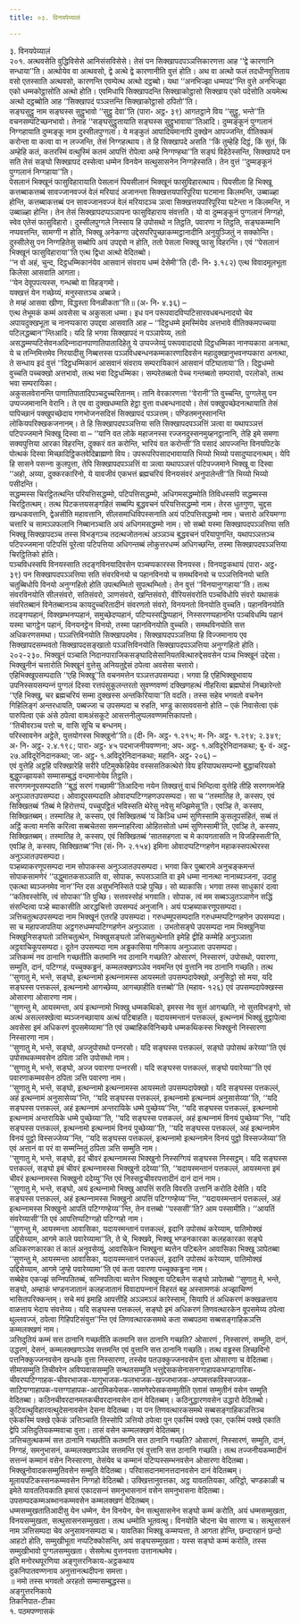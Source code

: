 ```yaml
---
title: ०३. विनयपेय्यालं

---
```

३. विनयपेय्यालं  
२०१. अत्थवसेति वुद्धिविसेसे आनिसंसविसेसे। तेसं पन सिक्खापदपञ्‍ञत्तिकारणत्ता आह ‘‘द्वे कारणानि सन्धाया’’ति। अत्थोयेव वा अत्थवसो, द्वे अत्थे द्वे कारणानीति वुत्तं होति। अथ वा अत्थो फलं तदधीनवुत्तिताय वसो एतस्साति अत्थवसो, कारणन्ति एवम्पेत्थ अत्थो दट्ठब्बो। यथा ‘‘अनभिज्झा धम्मपद’’न्ति वुत्ते अनभिज्झा एको धम्मकोट्ठासोति अत्थो होति। एवमिधापि सिक्खापदन्ति सिक्खाकोट्ठासो सिक्खाय एको पदेसोति अयमेत्थ अत्थो दट्ठब्बोति आह ‘‘सिक्खापदं पञ्‍ञत्तन्ति सिक्खाकोट्ठासो ठपितो’’ति।  
सङ्घसुट्ठु नाम सङ्घस्स सुट्ठुभावो ‘‘सुट्ठु देवा’’ति (पारा॰ अट्ठ॰ ३९) आगतट्ठाने विय ‘‘सुट्ठु, भन्ते’’ति वचनसम्पटिच्छनभावो। तेनाह ‘‘सङ्घसुट्ठुतायाति सङ्घस्स सुट्ठुभावाया’’तिआदि। दुम्मङ्कूनं पुग्गलानं निग्गहायाति दुम्मङ्कू नाम दुस्सीलपुग्गला। ये मङ्कुतं आपादियमानापि दुक्खेन आपज्‍जन्ति, वीतिक्‍कमं करोन्ता वा कत्वा वा न लज्‍जन्ति, तेसं निग्गहत्थाय। ते हि सिक्खापदे असति ‘‘किं तुम्हेहि दिट्ठं, किं सुतं, किं अम्हेहि कतं, कतरस्मिं वत्थुस्मिं कतमं आपत्तिं रोपेत्वा अम्हे निग्गण्हथा’’ति सङ्घं विहेठेस्सन्ति, सिक्खापदे पन सति तेसं सङ्घो सिक्खापदं दस्सेत्वा धम्मेन विनयेन सत्थुसासनेन निग्गहेस्सति। तेन वुत्तं ‘‘दुम्मङ्कूनं पुग्गलानं निग्गहाया’’ति।  
पेसलानं भिक्खूनं फासुविहारायाति पेसलानं पियसीलानं भिक्खूनं फासुविहारत्थाय। पियसीला हि भिक्खू कत्तब्बाकत्तब्बं सावज्‍जानवज्‍जं वेलं मरियादं अजानन्ता सिक्खत्तयपारिपूरिया घटमाना किलमन्ति, उब्बाळ्हा होन्ति, कत्तब्बाकत्तब्बं पन सावज्‍जानवज्‍जं वेलं मरियादञ्‍च ञत्वा सिक्खत्तयपारिपूरिया घटेन्ता न किलमन्ति, न उब्बाळ्हा होन्ति। तेन तेसं सिक्खापदप्पञ्‍ञापना फासुविहाराय संवत्तति। यो वा दुम्मङ्कूनं पुग्गलानं निग्गहो, स्वेव एतेसं फासुविहारो। दुस्सीलपुग्गले निस्साय हि उपोसथो न तिट्ठति, पवारणा न तिट्ठति, सङ्घकम्मानि नप्पवत्तन्ति, सामग्गी न होति, भिक्खू अनेकग्गा उद्देसपरिपुच्छाकम्मट्ठानादीनि अनुयुञ्‍जितुं न सक्‍कोन्ति। दुस्सीलेसु पन निग्गहितेसु सब्बोपि अयं उपद्दवो न होति, ततो पेसला भिक्खू फासु विहरन्ति। एवं ‘‘पेसलानं भिक्खूनं फासुविहाराया’’ति एत्थ द्विधा अत्थो वेदितब्बो।  
‘‘न वो अहं, चुन्द, दिट्ठधम्मिकानंयेव आसवानं संवराय धम्मं देसेमी’’ति (दी॰ नि॰ ३.१८२) एत्थ विवादमूलभूता किलेसा आसवाति आगता।  
‘‘येन देवूपपत्यस्स, गन्धब्बो वा विहङ्गमो।  
यक्खत्तं येन गच्छेय्यं, मनुस्सत्तञ्‍च अब्बजे।  
ते मय्हं आसवा खीणा, विद्धस्ता विनळीकता’’ति॥ (अ॰ नि॰ ४.३६) –  
एत्थ तेभूमकं कम्मं अवसेसा च अकुसला धम्मा। इध पन परूपवादविप्पटिसारवधबन्धनादयो चेव अपायदुक्खभूता च नानप्पकारा उपद्दवा आसवाति आह – ‘‘दिट्ठधम्मे इमस्मिंयेव अत्तभावे वीतिक्‍कमपच्‍चया पटिलद्धब्बान’’न्तिआदि। यदि हि भगवा सिक्खापदं न पञ्‍ञापेय्य, ततो असद्धम्मप्पटिसेवनअदिन्‍नादानपाणातिपातादिहेतु ये उप्पज्‍जेय्युं परूपवादादयो दिट्ठधम्मिका नानप्पकारा अनत्था, ये च तन्‍निमित्तमेव निरयादीसु निब्बत्तस्स पञ्‍ञविधबन्धनकम्मकारणादिवसेन महादुक्खानुभवनप्पकारा अनत्था, ते सन्धाय इदं वुत्तं ‘‘दिट्ठधम्मिकानं आसवानं संवराय सम्परायिकानं आसवानं पटिघाताया’’ति। दिट्ठधम्मो वुच्‍चति पच्‍चक्खो अत्तभावो, तत्थ भवा दिट्ठधम्मिका। सम्परेतब्बतो पेच्‍च गन्तब्बतो सम्परायो, परलोको, तत्थ भवा सम्परायिका।  
अकुसलवेरानन्ति पाणातिपातादिपञ्‍चदुच्‍चरितानम्। तानि वेरकारणत्ता ‘‘वेरानी’’ति वुच्‍चन्ति, पुग्गलेसु पन उप्पज्‍जमानानि वेरानि। ते एव वा दुक्खधम्माति हेट्ठा वुत्ता वधबन्धनादयो। तेसं पक्खुपच्छेदनत्थायाति तेसं पापिच्छानं पक्खुपच्छेदाय गणभोजनसदिसं सिक्खापदं पञ्‍ञत्तम्। पण्डितमनुस्सानन्ति लोकियपरिक्खकजनानम्। ते हि सिक्खापदपञ्‍ञत्तिया सति सिक्खापदपञ्‍ञत्तिं ञत्वा वा यथापञ्‍ञत्तं पटिपज्‍जमाने भिक्खू दिस्वा वा – ‘‘यानि वत लोके महाजनस्स रज्‍जनदुस्सनमुय्हनट्ठानानि, तेहि इमे समणा सक्यपुत्तिया आरका विहरन्ति, दुक्‍करं वत करोन्ति, भारियं वत करोन्ती’’ति पसादं आपज्‍जन्ति विनयपिटके पोत्थकं दिस्वा मिच्छादिट्ठिकतवेदिब्राह्मणो विय। उपरूपरिपसादभावायाति भिय्यो भिय्यो पसादुप्पादनत्थम्। येपि हि सासने पसन्‍ना कुलपुत्ता, तेपि सिक्खापदपञ्‍ञत्तिं वा ञत्वा यथापञ्‍ञत्तं पटिपज्‍जमाने भिक्खू वा दिस्वा ‘‘अहो, अय्या, दुक्‍करकारिनो, ये यावजीवं एकभत्तं ब्रह्मचरियं विनयसंवरं अनुपालेन्ती’’ति भिय्यो भिय्यो पसीदन्ति।  
सद्धम्मस्स चिरट्ठितत्थन्ति परियत्तिसद्धम्मो, पटिपत्तिसद्धम्मो, अधिगमसद्धम्मोति तिविधस्सपि सद्धम्मस्स चिरट्ठितत्थम्। तत्थ पिटकत्तयसङ्गहितं सब्बम्पि बुद्धवचनं परियत्तिसद्धम्मो नाम। तेरस धुतगुणा, चुद्दस खन्धकवत्तानि, द्वेअसीति महावत्तानि, सीलसमाधिविपस्सनाति अयं पटिपत्तिसद्धम्मो नाम। चत्तारो अरियमग्गा चत्तारि च सामञ्‍ञफलानि निब्बानञ्‍चाति अयं अधिगमसद्धम्मो नाम। सो सब्बो यस्मा सिक्खापदपञ्‍ञत्तिया सति भिक्खू सिक्खापदञ्‍च तस्स विभङ्गञ्‍च तदत्थजोतनत्थं अञ्‍ञञ्‍च बुद्धवचनं परियापुणन्ति, यथापञ्‍ञत्तञ्‍च पटिपज्‍जमाना पटिपत्तिं पूरेत्वा पटिपत्तिया अधिगन्तब्बं लोकुत्तरधम्मं अधिगच्छन्ति, तस्मा सिक्खापदपञ्‍ञत्तिया चिरट्ठितिको होति।  
पञ्‍चविधस्सपि विनयस्साति तदङ्गविनयादिवसेन पञ्‍चप्पकारस्स विनयस्स। विनयट्ठकथायं (पारा॰ अट्ठ॰ ३९) पन सिक्खापदपञ्‍ञत्तिया सति संवरविनयो च पहानविनयो च समथविनयो च पञ्‍ञत्तिविनयो चाति चतुब्बिधोपि विनयो अनुग्गहितो होति उपत्थम्भितो सुपत्थम्भितो। तेन वुत्तं ‘‘विनयानुग्गहाया’’ति। तत्थ संवरविनयोति सीलसंवरो, सतिसंवरो, ञाणसंवरो, खन्तिसंवरो, वीरियसंवरोति पञ्‍चविधोपि संवरो यथासकं संवरितब्बानं विनेतब्बानञ्‍च कायदुच्‍चरितादीनं संवरणतो संवरो, विनयनतो विनयोति वुच्‍चति। पहानविनयोति तदङ्गप्पहानं, विक्खम्भनप्पहानं, समुच्छेदप्पहानं, पटिप्पस्सद्धिप्पहानं, निस्सरणप्पहानन्ति पञ्‍चविधम्पि पहानं यस्मा चागट्ठेन पहानं, विनयनट्ठेन विनयो, तस्मा पहानविनयोति वुच्‍चति। समथविनयोति सत्त अधिकरणसमथा। पञ्‍ञत्तिविनयोति सिक्खापदमेव। सिक्खापदपञ्‍ञत्तिया हि विज्‍जमानाय एव सिक्खापदसम्भवतो सिक्खापदसङ्खातो पञ्‍ञत्तिविनयोति सिक्खापदपञ्‍ञत्तिया अनुग्गहितो होति।  
२०२-२३०. भिक्खूनं पञ्‍चाति निदानपाराजिकसङ्घादिसेसानियतवित्थारुद्देसवसेन पञ्‍च भिक्खूनं उद्देसा। भिक्खुनीनं चत्तारोति भिक्खूनं वुत्तेसु अनियतुद्देसं ठपेत्वा अवसेसा चत्तारो।  
एहिभिक्खूपसम्पदाति ‘‘एहि भिक्खू’’ति वचनमत्तेन पञ्‍ञत्तउपसम्पदा। भगवा हि एहिभिक्खुभावाय उपनिस्सयसम्पन्‍नं पुग्गलं दिस्वा रत्तपंसुकूलन्तरतो सुवण्णवण्णं दक्खिणहत्थं नीहरित्वा ब्रह्मघोसं निच्छारेन्तो ‘‘एहि भिक्खु, चर ब्रह्मचरियं सम्मा दुक्खस्स अन्तकिरियाया’’ति वदति। तस्स सहेव भगवतो वचनेन गिहिलिङ्गं अन्तरधायति, पब्बज्‍जा च उपसम्पदा च रुहति, भण्डु कासाववसनो होति – एकं निवासेत्वा एकं पारुपित्वा एकं अंसे ठपेत्वा वामअंसकूटे आसत्तनीलुप्पलवण्णमत्तिकापत्तो।  
‘‘तिचीवरञ्‍च पत्तो च, वासि सूचि च बन्धनम्।  
परिस्सावनेन अट्ठेते, युत्तयोगस्स भिक्खुनो’’ति॥ (दी॰ नि॰ अट्ठ॰ १.२१५; म॰ नि॰ अट्ठ॰ १.२९४; २.३४९; अ॰ नि॰ अट्ठ॰ २.४.१९८; पारा॰ अट्ठ॰ ४५ पदभाजनीयवण्णना; अप॰ अट्ठ॰ १.अविदूरेनिदानकथा; बु॰ वं॰ अट्ठ॰ २७.अविदूरेनिदानकथा; जा॰ अट्ठ॰ १.अविदूरेनिदानकथा; महानि॰ अट्ठ॰ २०६) –  
एवं वुत्तेहि अट्ठहि परिक्खारेहि सरीरे पटिमुक्‍केहियेव वस्ससतिकत्थेरो विय इरियापथसम्पन्‍नो बुद्धाचरियको बुद्धुपज्झायको सम्मासम्बुद्धं वन्दमानोयेव तिट्ठति।  
सरणगमनूपसम्पदाति ‘‘बुद्धं सरणं गच्छामी’’तिआदिना नयेन तिक्खत्तुं वाचं भिन्दित्वा वुत्तेहि तीहि सरणगमनेहि अनुञ्‍ञातउपसम्पदा। ओवादूपसम्पदाति ओवादप्पटिग्गहणउपसम्पदा। सा च ‘‘तस्मातिह ते, कस्सप, एवं सिक्खितब्बं ‘तिब्बं मे हिरोत्तप्पं, पच्‍चुपट्ठितं भविस्सति थेरेसु नवेसु मज्झिमेसू’ति। एवञ्हि ते, कस्सप, सिक्खितब्बम्। तस्मातिह ते, कस्सप, एवं सिक्खितब्बं ‘यं किञ्‍चि धम्मं सुणिस्सामि कुसलूपसंहितं, सब्बं तं अट्ठिं कत्वा मनसि करित्वा सब्बचेतसा समन्‍नाहरित्वा ओहितसोतो धम्मं सुणिस्सामी’ति, एवञ्हि ते, कस्सप, सिक्खितब्बम्। तस्मातिह ते, कस्सप, एवं सिक्खितब्बं ‘सातसहगता च मे कायगतासति न विजहिस्सती’ति, एवञ्हि ते, कस्सप, सिक्खितब्ब’’न्ति (सं॰ नि॰ २.१५४) इमिना ओवादप्पटिग्गहणेन महाकस्सपत्थेरस्स अनुञ्‍ञातउपसम्पदा।  
पञ्हब्याकरणूपसम्पदा नाम सोपाकस्स अनुञ्‍ञातउपसम्पदा। भगवा किर पुब्बारामे अनुचङ्कमन्तं सोपाकसामणेरं ‘‘उद्धुमातकसञ्‍ञाति वा, सोपाक, रूपसञ्‍ञाति वा इमे धम्मा नानत्था नानाब्यञ्‍जना, उदाहु एकत्था ब्यञ्‍जनमेव नान’’न्ति दस असुभनिस्सिते पञ्हे पुच्छि। सो ब्याकासि। भगवा तस्स साधुकारं दत्वा ‘‘कतिवस्सोसि, त्वं सोपाका’’ति पुच्छि। सत्तवस्सोहं भगवाति। सोपाक, त्वं मम सब्बञ्‍ञुतञ्‍ञाणेन सद्धिं संसन्दित्वा पञ्हे ब्याकासीति आरद्धचित्तो उपसम्पदं अनुजानि। अयं पञ्हब्याकरणूपसम्पदा।  
ञत्तिचतुत्थउपसम्पदा नाम भिक्खूनं एतरहि उपसम्पदा। गरुधम्मूपसम्पदाति गरुधम्मप्पटिग्गहणेन उपसम्पदा। सा च महापजापतिया अट्ठगरुधम्मप्पटिग्गहणेन अनुञ्‍ञाता । उभतोसङ्घे उपसम्पदा नाम भिक्खुनिया भिक्खुनिसङ्घतो ञत्तिचतुत्थेन, भिक्खुसङ्घतो ञत्तिचतुत्थेनाति इमेहि द्वीहि कम्मेहि अनुञ्‍ञाता अट्ठवाचिकूपसम्पदा। दूतेन उपसम्पदा नाम अड्ढकासिया गणिकाय अनुञ्‍ञाता उपसम्पदा।  
ञत्तिकम्मं नव ठानानि गच्छतीति कतमानि नव ठानानि गच्छति? ओसारणं, निस्सारणं, उपोसथो, पवारणा, सम्मुति, दानं, पटिग्गहं, पच्‍चुक्‍कड्ढनं, कम्मलक्खणञ्‍ञेव नवमन्ति एवं वुत्तानि नव ठानानि गच्छति। तत्थ ‘‘सुणातु मे, भन्ते, सङ्घो, इत्थन्‍नामो इत्थन्‍नामस्स आयस्मतो उपसम्पदापेक्खो, अनुसिट्ठो सो मया, यदि सङ्घस्स पत्तकल्‍लं, इत्थन्‍नामो आगच्छेय्य, आगच्छाहीति वत्तब्बो’’ति (महाव॰ १२६) एवं उपसम्पदापेक्खस्स ओसारणा ओसारणा नाम।  
‘‘सुणन्तु मे, आयस्मन्ता, अयं इत्थन्‍नामो भिक्खु धम्मकथिको, इमस्स नेव सुत्तं आगच्छति, नो सुत्तविभङ्गो, सो अत्थं असल्‍लक्खेत्वा ब्यञ्‍जनच्छायाय अत्थं पटिबाहति। यदायस्मन्तानं पत्तकल्‍लं, इत्थन्‍नामं भिक्खुं वुट्ठापेत्वा अवसेसा इमं अधिकरणं वूपसमेय्यामा’’ति एवं उब्बाहिकविनिच्छये धम्मकथिकस्स भिक्खुनो निस्सारणा निस्सारणा नाम।  
‘‘सुणातु मे, भन्ते, सङ्घो, अज्‍जुपोसथो पन्‍नरसो। यदि सङ्घस्स पत्तकल्‍लं, सङ्घो उपोसथं करेय्या’’ति एवं उपोसथकम्मवसेन ठपिता ञत्ति उपोसथो नाम।  
‘‘सुणातु मे, भन्ते, सङ्घो, अज्‍ज पवारणा पन्‍नरसी। यदि सङ्घस्स पत्तकल्‍लं, सङ्घो पवारेय्या’’ति एवं पवारणाकम्मवसेन ठपिता ञत्ति पवारणा नाम।  
‘‘सुणातु मे, भन्ते, सङ्घो, इत्थन्‍नामो इत्थन्‍नामस्स आयस्मतो उपसम्पदापेक्खो। यदि सङ्घस्स पत्तकल्‍लं, अहं इत्थन्‍नामं अनुसासेय्य’’न्ति, ‘‘यदि सङ्घस्स पत्तकल्‍लं, इत्थन्‍नामो इत्थन्‍नामं अनुसासेय्या’’ति, ‘‘यदि सङ्घस्स पत्तकल्‍लं, अहं इत्थन्‍नामं अन्तरायिके धम्मे पुच्छेय्य’’न्ति, ‘‘यदि सङ्घस्स पत्तकल्‍लं, इत्थन्‍नामो इत्थन्‍नामं अन्तरायिके धम्मे पुच्छेय्या’’ति, ‘‘यदि सङ्घस्स पत्तकल्‍लं, अहं इत्थन्‍नामं विनयं पुच्छेय्य’’न्ति, ‘‘यदि सङ्घस्स पत्तकल्‍लं, इत्थन्‍नामो इत्थन्‍नामं विनयं पुच्छेय्या’’ति, ‘‘यदि सङ्घस्स पत्तकल्‍लं, अहं इत्थन्‍नामेन विनयं पुट्ठो विस्सज्‍जेय्य’’न्ति, ‘‘यदि सङ्घस्स पत्तकल्‍लं, इत्थन्‍नामो इत्थन्‍नामेन विनयं पुट्ठो विस्सज्‍जेय्या’’ति एवं अत्तानं वा परं वा सम्मन्‍नितुं ठपिता ञत्ति सम्मुति नाम।  
‘‘सुणातु मे, भन्ते, सङ्घो, इदं चीवरं इत्थन्‍नामस्स भिक्खुनो निस्सग्गियं सङ्घस्स निस्सट्ठम्। यदि सङ्घस्स पत्तकल्‍लं, सङ्घो इमं चीवरं इत्थन्‍नामस्स भिक्खुनो ददेय्या’’ति, ‘‘यदायस्मन्तानं पत्तकल्‍लं, आयस्मन्ता इमं चीवरं इत्थन्‍नामस्स भिक्खुनो ददेय्यु’’न्ति एवं निस्सट्ठचीवरपत्तादीनं दानं दानं नाम।  
‘‘सुणातु मे, भन्ते, सङ्घो, अयं इत्थन्‍नामो भिक्खु आपत्तिं सरति विवरति उत्तानिं करोति देसेति। यदि सङ्घस्स पत्तकल्‍लं, अहं इत्थन्‍नामस्स भिक्खुनो आपत्तिं पटिग्गण्हेय्य’’न्ति, ‘‘यदायस्मन्तानं पत्तकल्‍लं, अहं इत्थन्‍नामस्स भिक्खुनो आपतिं पटिग्गण्हेय्य’’न्ति, तेन वत्तब्बो ‘‘पस्ससी’’ति? आम पस्सामीति। ‘‘आयतिं संवरेय्यासी’’ति एवं आपत्तिप्पटिग्गहो पटिग्गहो नाम।  
‘‘सुणन्तु मे, आयस्मन्ता आवासिका, यदायस्मन्तानं पत्तकल्‍लं, इदानि उपोसथं करेय्याम, पातिमोक्खं उद्दिसेय्याम, आगमे काले पवारेय्यामा’’ति, ते चे, भिक्खवे, भिक्खू भण्डनकारका कलहकारका सङ्घे अधिकरणकारका तं कालं अनुवसेय्युं, आवासिकेन भिक्खुना ब्यत्तेन पटिबलेन आवासिका भिक्खू ञापेतब्बा ‘‘सुणन्तु मे, आयस्मन्ता आवासिका, यदायस्मन्तानं पत्तकल्‍लं, इदानि उपोसथं करेय्याम, पातिमोक्खं उद्दिसेय्याम, आगमे जुण्हे पवारेय्यामा’’ति एवं कता पवारणा पच्‍चुक्‍कड्ढना नाम।  
सब्बेहेव एकज्झं सन्‍निपतितब्बं, सन्‍निपतित्वा ब्यत्तेन भिक्खुना पटिबलेन सङ्घो ञापेतब्बो ‘‘सुणातु मे, भन्ते, सङ्घो, अम्हाकं भण्डनजातानं कलहजातानं विवादापन्‍नानं विहरतं बहु अस्सामणकं अज्झाचिण्णं भासितपरिक्‍कन्तम्। सचे मयं इमाहि आपत्तीहि अञ्‍ञमञ्‍ञं कारेस्साम, सियापि तं अधिकरणं कक्खळत्ताय वाळत्ताय भेदाय संवत्तेय्य। यदि सङ्घस्स पत्तकल्‍लं, सङ्घो इमं अधिकरणं तिणवत्थारकेन वूपसमेय्य ठपेत्वा थुल्‍लवज्‍जं, ठपेत्वा गिहिपटिसंयुत्त’’न्ति एवं तिणवत्थारकसमथे कता सब्बपठमा सब्बसङ्गाहिकञत्ति कम्मलक्खणं नाम।  
ञत्तिदुतियं कम्मं सत्त ठानानि गच्छतीति कतमानि सत्त ठानानि गच्छति? ओसारणं , निस्सारणं, सम्मुति, दानं, उद्धरणं, देसनं, कम्मलक्खणञ्‍ञेव सत्तमन्ति एवं वुत्तानि सत्त ठानानि गच्छति। तत्थ वड्ढस्स लिच्छविनो पत्तनिक्‍कुज्‍जनवसेन खन्धके वुत्ता निस्सारणा, तस्सेव पतउक्‍कुज्‍जनवसेन वुत्ता ओसारणा च वेदितब्बा। सीमासम्मुति तिचीवरेन अविप्पवाससम्मुति सन्थतसम्मुति भत्तुद्देसकसेनासनग्गाहापकभण्डागारिक- चीवरप्पटिग्गाहक-चीवरभाजक-यागुभाजक-फलभाजक-खज्‍जभाजक-अप्पमत्तकविस्सज्‍जक- साटियग्गाहापक-पत्तग्गाहापक-आरामिकपेसक-सामणेरपेसकसम्मुतीति एतासं सम्मुतीनं वसेन सम्मुति वेदितब्बा। कठिनचीवरदानमतकचीवरदानवसेन दानं वेदितब्बम्। कठिनुद्धारणवसेन उद्धारो वेदितब्बो। कुटिवत्थुविहारवत्थुदेसनावसेन देसना वेदितब्बा। या पन तिणवत्थारकसमथे सब्बसङ्गाहिकञत्तिञ्‍च एकेकस्मिं पक्खे एकेकं ञत्तिञ्‍चाति तिस्सोपि ञत्तियो ठपेत्वा पुन एकस्मिं पक्खे एका, एकस्मिं पक्खे एकाति द्वेपि ञत्तिदुतियकम्मवाचा वुत्ता। तासं वसेन कम्मलक्खणं वेदितब्बम्।  
ञत्तिचतुत्थकम्मं सत्त ठानानि गच्छतीति कतमानि सत्त ठानानि गच्छति? ओसारणं, निस्सारणं, सम्मुति, दानं, निग्गहं, समनुभासनं, कम्मलक्खणञ्‍ञेव सत्तमन्ति एवं वुत्तानि सत्त ठानानि गच्छति। तत्थ तज्‍जनीयकम्मादीनं सत्तन्‍नं कम्मानं वसेन निस्सारणा, तेसंयेव च कम्मानं पटिप्पस्सम्भनवसेन ओसारणा वेदितब्बा। भिक्खुनोवादकसम्मुतिवसेन सम्मुति वेदितब्बा। परिवासदानमानत्तदानवसेन दानं वेदितब्बम्। मूलायपटिकस्सनकम्मवसेन निग्गहो वेदितब्बो। उक्खित्तानुवत्तका, अट्ठ यावततियका, अरिट्ठो, चण्डकाळी च इमेते यावततियकाति इमासं एकादसन्‍नं समनुभासनानं वसेन समनुभासना वेदितब्बा। उपसम्पदकम्मअब्भानकम्मवसेन कम्मलक्खणं वेदितब्बम्।  
धम्मसम्मुखतातिआदीसु येन धम्मेन, येन विनयेन, येन सत्थुसासनेन सङ्घो कम्मं करोति, अयं धम्मसम्मुखता, विनयसम्मुखता, सत्थुसासनसम्मुखता। तत्थ धम्मोति भूतवत्थु। विनयोति चोदना चेव सारणा च। सत्थुसासनं नाम ञत्तिसम्पदा चेव अनुसावनसम्पदा च। यावतिका भिक्खू कम्मप्पत्ता, ते आगता होन्ति, छन्दारहानं छन्दो आहटो होति, सम्मुखीभूता नप्पटिक्‍कोसन्ति, अयं सङ्घसम्मुखता। यस्स सङ्घो कम्मं करोति, तस्स सम्मुखीभावो पुग्गलसम्मुखता। सेसमेत्थ वुत्तनयत्ता उत्तानत्थमेव।  
इति मनोरथपूरणिया अङ्गुत्तरनिकाय-अट्ठकथाय  
दुकनिपातवण्णनाय अनुत्तानत्थदीपना समत्ता।  
॥ नमो तस्स भगवतो अरहतो सम्मासम्बुद्धस्स॥  
अङ्गुत्तरनिकाये  
तिकनिपात-टीका  
१. पठमपण्णासकं  